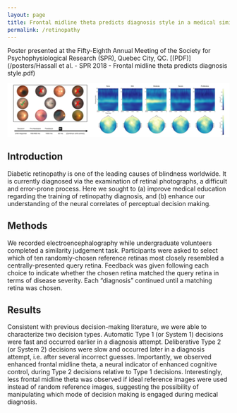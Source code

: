 ```yaml
---
layout: page
title: Frontal midline theta predicts diagnosis style in a medical similarity judgement task
permalink: /retinopathy
---
```

Poster presented at the Fifty-Eighth Annual Meeting of the Society for Psychophysiological Research (SPR), Quebec City, QC. [(PDF)](/posters/Hassall et al. - SPR 2018 - Frontal midline theta predicts diagnosis style.pdf)

![Images from retinopathy poster](/images/retinopathy.png)

## Introduction ##

Diabetic retinopathy is one of the leading causes of blindness worldwide. It is currently diagnosed via the examination of retinal photographs, a difficult and error-prone process. Here we sought to (a) improve medical education regarding the training of retinopathy diagnosis, and (b) enhance our understanding of the neural correlates of perceptual decision making.

## Methods ##

We recorded electroencephalography while undergraduate volunteers completed a similarity judgement task. Participants were asked to select which of ten randomly-chosen reference retinas most closely resembled a centrally-presented query retina. Feedback was given following each choice to indicate whether the chosen retina matched the query retina in terms of disease severity. Each “diagnosis” continued until a matching retina was chosen.

## Results ##

Consistent with previous decision-making literature, we were able to characterize two decision types. Automatic Type 1 (or System 1) decisions were fast and occurred earlier in a diagnosis attempt. Deliberative Type 2 (or System 2) decisions were slow and occurred later in a diagnosis attempt, i.e. after several incorrect guesses. Importantly, we observed enhanced frontal midline theta, a neural indicator of enhanced cognitive control, during Type 2 decisions relative to Type 1 decisions. Interestingly, less frontal midline theta was observed if ideal reference images were used instead of random reference images, suggesting the possibility of manipulating which mode of decision making is engaged during medical diagnosis.
